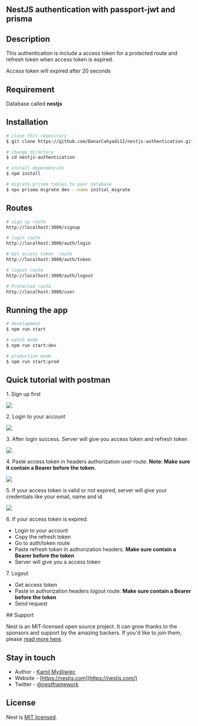 ## NestJS authentication with passport-jwt and prisma

## Description
<p>
 This authentication is include a access token for a protected route and refresh token when access token is expired.
</p>
<p>Access token will expired after 20 seconds <p>

## Requirement
<p>Database called <strong>nestjs</strong></p>

## Installation

```bash
# clone this repository
$ git clone https://github.com/DanarCahyadi12/nestjs-authentication.git

# change directory
$ cd nestjs-authentication

# install dependencies
$ npm install

# migrate prisma tables to your database
$ npx prisma migrate dev --name initial_migrate

```
## Routes
```bash
# sign up route
http://localhost:3000/signup

```

```bash
# login route
http://localhost:3000/auth/login

```
```bash
# Get access token  route
http://localhost:3000/auth/token

```
```bash
# logout route
http://localhost:3000/auth/logout

```
```bash
# Protected route
http://localhost:3000/user

```

## Running the app

```bash
# development
$ npm run start

# watch mode
$ npm run start:dev

# production mode
$ npm run start:prod
```

## Quick tutorial with postman
<p>1. Sign up first </p>
<img src="https://user-images.githubusercontent.com/110749286/277598748-7762bb6a-b7e4-430b-9d15-74fce6d37607.png">
<br>

<p>2. Login to your account</p>
<img src="https://user-images.githubusercontent.com/110749286/277598993-b4afa5fc-f988-409c-813d-7706594cfee6.png">
<br>

<p>3. After login success. Server will give you access token and refresh token</p>
<img src="https://user-images.githubusercontent.com/110749286/277599825-0fd3cfc0-1383-4710-acce-6fe782d874fb.png">
<br>

<p>4. Paste access token in headers authorization user route. <strong>Note: Make sure it contain a Bearer before the token.</strong></p>
<img src="https://user-images.githubusercontent.com/110749286/277600080-9bcc570a-0bb0-4025-8591-921082065d1f.png">
<br>

<p>5. If your access token is valid or not expired, server will give your credentials like your email, name and id</p>
<img src="https://user-images.githubusercontent.com/110749286/277608305-bf8b5534-9e1b-489f-b347-ec2f503f9ef5.png">
<br>

<p>6. If your access token is expired: <ul>
  <li>Login to your account</li>
  <li>Copy the refresh token</li>
  <li>Go to auth/token route</li>
  <li>Paste refresh token in authorization headers. <strong>Make sure contain a Bearer before the token</strong></li>
  <li>Server will give you a access token</li>
 </ul> </p>

<p>7. Logout 
  <ul>
   <li>Get access token</li>
   <li>Paste in authorization headers logout route. <strong>Make sure contain a Bearer before the token</strong></li>
   <li>Send request</li>
 </ul>
</p>
## Support

Nest is an MIT-licensed open source project. It can grow thanks to the sponsors and support by the amazing backers. If you'd like to join them, please [read more here](https://docs.nestjs.com/support).

## Stay in touch

- Author - [Kamil Myśliwiec](https://kamilmysliwiec.com)
- Website - [https://nestjs.com](https://nestjs.com/)
- Twitter - [@nestframework](https://twitter.com/nestframework)

## License

Nest is [MIT licensed](LICENSE).
